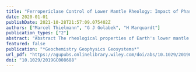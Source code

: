 ```yaml
---
title: "Ferropericlase Control of Lower Mantle Rheology: Impact of Phase Morphology"
date: 2020-01-01
publishDate: 2021-10-28T21:57:09.075402Z
authors: ["Marcel Thielmann", "G J Golabek", "H Marquardt"]
publication_types: ["2"]
abstract: "Abstract The rheological properties of Earth's lower mantle play a key role for global mantle dynamics. The mineralogy of the lower mantle can be approximated as a bridgmanite-ferropericlase mixture. Previous work has suggested that the deformation of this mixture might be dramatically affected by the large differences in viscosity between bridgmanite and ferropericlase. Here, we employ numerical models to establish a connection between ferropericlase morphology and the effective rheology of the Earth's lower mantle using a numerical-statistical approach. Using this approach, we link the statistical properties of the two-phase composite to its effective viscosity tensor using analytical approximations. We find that ferropericlase develops elongated structures within the bridgmanite matrix that result in significantly lowered viscosity. While our findings confirm previous endmember models that suggested a change of mantle viscosity due to the formation of interconnected weak layers, we show that significant rheological weakening can thus be already achieved even when ferropericlase does not form an interconnected network. Additionally, the alignment of weak ferropericlase leads to a pronounced viscous anisotropy that develops with total strain, which may have implications for understanding the viscosity structure of Earth's lower mantle as well as for modeling the behavior of subducting slabs. We show that to capture the effect of ferropericlase elongation on the effective viscosity tensor (and its anisotropy) in large-scale mantle convection models, the analytical approximations that have been derived to describe the evolution of the effective viscosity of a two-phase medium with aligned elliptical inclusions can be used."
featured: false
publication: "*Geochemistry Geophysics Geosystems*"
url_pdf: "https://agupubs.onlinelibrary.wiley.com/doi/abs/10.1029/2019GC008688"
doi: "10.1029/2019GC008688"
---
```


